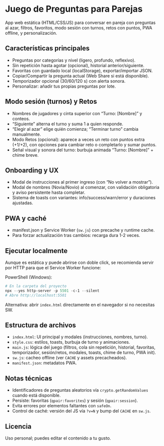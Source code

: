 # Juego de Preguntas para Parejas

App web estática (HTML/CSS/JS) para conversar en pareja con preguntas al azar, filtros, favoritos, modo sesión con turnos, retos con puntos, PWA offline, y personalización.

## Características principales
- Preguntas por categorías y nivel (ligero, profundo, reflexivo).
- Sin repetición hasta agotar (opcional), historial anterior/siguiente.
- Favoritas con guardado local (localStorage), exportar/importar JSON.
- Copiar/Compartir la pregunta actual (Web Share si está disponible).
- Temporizador opcional (30/60/120 s) con alerta sonora.
- Personalizar: añadir tus propias preguntas por lote.

## Modo sesión (turnos) y Retos
- Nombres de jugadores y cinta superior con “Turno: [Nombre]” y conteos.
- “Siguiente” alterna el turno y suma 1 a quien responde.
- “Elegir al azar” elige quién comienza; “Terminar turno” cambia manualmente.
- Modo Retos (opcional): aparece a veces un reto con puntos extra (+1/+2), con opciones para cambiar reto o completarlo y sumar puntos.
- Señal visual y sonora del turno: burbuja animada “Turno: [Nombre]” + chime breve.

## Onboarding y UX
- Modal de instrucciones al primer ingreso (con “No volver a mostrar”).
- Modal de nombres (Novia/Novio) al comenzar, con validación obligatoria y aviso persistente hasta completar.
- Sistema de toasts con variantes: info/success/warn/error y duraciones ajustadas.

## PWA y caché
- manifest.json y Service Worker (`sw.js`) con precache y runtime cache.
- Para forzar actualización tras cambios: recarga dura 1-2 veces.

## Ejecutar localmente
Aunque es estática y puede abrirse con doble click, se recomienda servir por HTTP para que el Service Worker funcione:

PowerShell (Windows):

```powershell
# En la carpeta del proyecto
npx --yes http-server -p 5501 -c-1 --silent
# Abre http://localhost:5501
```

Alternativa: abrir `index.html` directamente en el navegador si no necesitas SW.

## Estructura de archivos
- `index.html`: UI principal y modales (instrucciones, nombres, turno).
- `style.css`: estilos, toasts, burbuja de turno y animaciones.
- `main.js`: lógica del juego (filtros, cola sin repetición, historial, favoritas, temporizador, sesión/retos, modales, toasts, chime de turno, PWA init).
- `sw.js`: cacheo offline (ver `CACHE` y assets precacheados).
- `manifest.json`: metadatos PWA.

## Notas técnicas
- Identificadores de preguntas aleatorios vía `crypto.getRandomValues` cuando está disponible.
- Persiste: favoritas (`qpair:favorites`) y sesión (`qpair:session`).
- Evita errores por elementos faltantes con `safeOn`.
- Control de caché: versión del JS vía `?v=N` y bump del `CACHE` en `sw.js`.

## Licencia
Uso personal; puedes editar el contenido a tu gusto.
